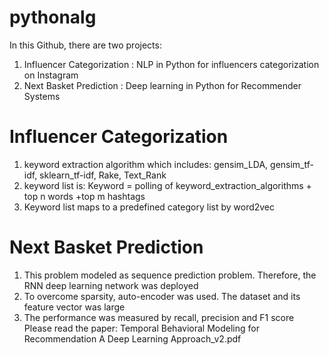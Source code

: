# pythonalg
In this Github, there are two projects:
1. Influencer Categorization : NLP  in Python for influencers categorization on Instagram
2. Next Basket Prediction : Deep learning in Python for Recommender Systems

# Influencer Categorization
1. keyword extraction algorithm which includes: gensim_LDA, gensim_tf-idf, sklearn_tf-idf, Rake, Text_Rank 
2. keyword list is: Keyword = polling of keyword_extraction_algorithms + top n words +top m hashtags
3. Keyword list maps to a predefined category list by word2vec

# Next Basket Prediction
1. This problem modeled as sequence prediction problem. Therefore, the RNN deep learning network was deployed
2. To overcome sparsity, auto-encoder was used. The dataset and its feature vector was large 
3. The performance was measured by recall, precision and F1 score <br />
Please read the paper: Temporal Behavioral Modeling for Recommendation A Deep Learning Approach_v2.pdf 

